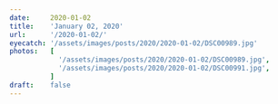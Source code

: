 ```yaml
---
date:     2020-01-02
title:    'January 02, 2020'
url:      '/2020-01-02/'
eyecatch: '/assets/images/posts/2020/2020-01-02/DSC00989.jpg'
photos:   [
            '/assets/images/posts/2020/2020-01-02/DSC00989.jpg',
            '/assets/images/posts/2020/2020-01-02/DSC00991.jpg',
          ]
draft:    false
---
```

